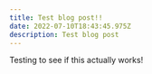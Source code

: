 ```yaml
---
title: Test blog post!!
date: 2022-07-10T18:43:45.975Z
description: Test blog post
---
```

Testing to see if this actually works!